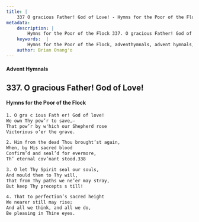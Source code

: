 ```yaml
---
title: |
    337 O gracious Father! God of Love! - Hymns for the Poor of the Flock
metadata:
    description: |
        Hymns for the Poor of the Flock 337. O gracious Father! God of Love!. O gra c ious Fath er! God of love! We own Thy pow’r to save,— That pow’r by w'hich our Shepherd rose  Victorious o’er the grave. 
    keywords:  |
        Hymns for the Poor of the Flock, adventhymnals, advent hymnals, O gracious Father! God of Love!, O gra c ious Fath er! God of love!, 
    author: Brian Onang'o
---
```


#### Advent Hymnals
## 337. O gracious Father! God of Love!
####  Hymns for the Poor of the Flock

```txt
1. O gra c ious Fath er! God of love!
We own Thy pow’r to save,—
That pow’r by w'hich our Shepherd rose 
Victorious o’er the grave.

2. Him from the dead Thou brought’st again,
When, by His sacred blood 
Confirm’d and seal’d for evermore,
Th’ eternal cov’nant stood.338

3. O let Thy Spirit seal our souls,
And mould them to Thy will,
That from Thy paths we ne’er may stray, 
But keep Thy precepts s till!

4. That to perfection’s sacred height
We nearer still may rise;
And all we think, and all we do,
Be pleasing in Thine eyes.
```
